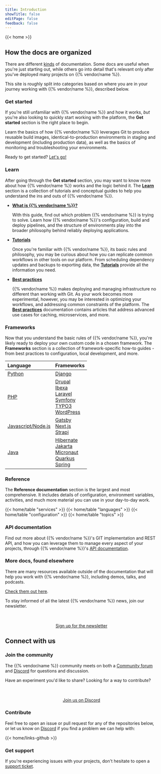 ```yaml
---
title: Introduction
showTitle: false
editPage: false
feedback: false
---
```


{{< home >}}

## How the docs are organized

There are different [kinds](https://documentation.divio.com/) of documentation.
Some docs are useful when you're just starting out,
while others go into detail that's relevant only after you've deployed many projects on {{% vendor/name %}}.

This site is roughly split into categories based on where you are in your journey working with {{% vendor/name %}}, described below.

### Get started

If you're still unfamiliar with {{% vendor/name %}} and how it works, _but_ you're also looking to quickly start working with the platform, the **Get started** section is the right place to begin.

Learn the basics of how {{% vendor/name %}} leverages Git to produce reusable build images, identical-to-production environments in staging and development (including production data), as well as the basics of monitoring and troubleshooting your environments.

Ready to get started? [Let's go!](/get-started/)

### Learn

After going through the **Get started** section, you may want to know more about how {{% vendor/name %}} works and the logic behind it. The **[Learn](/learn/_index.md)** section is a collection of tutorials and conceptual guides to help you understand the ins and outs of {{% vendor/name %}}.

- [**What is {{% vendor/name %}}?**](/learn/overview/_index.md)

    With this guide, find out which problem {{% vendor/name %}} is trying to solve.
    Learn how {{% vendor/name %}}'s configuration, build and deploy pipelines, and the structure of environments play into the broader philosophy behind reliably deploying applications.

- [**Tutorials**](/learn/tutorials/_index.md)

    Once you're familiar with {{% vendor/name %}}, its basic rules and philosophy, you may be curious about how you can replicate common workflows in other tools on our platform.
    From scheduling dependency updates and backups to exporting data, the [**Tutorials**](/learn/tutorials/_index.md) provide all the information you need.

- [**Best practices**](/learn/bestpractices/_index.md)

    {{% vendor/name %}} makes deploying and managing infrastructure no different than working with Git.
    As your work becomes more experimental, however, you may be interested in optimizing your workflows, and addressing common constraints of the platform.
    The [**Best practices**](/learn/bestpractices/_index.md) documentation contains articles that address advanced use cases for caching, microservices, and more.

### Frameworks

Now that you understand the basic rules of {{% vendor/name %}}, you're likely ready to deploy your own custom code in a chosen framework.
The **Frameworks** section is a collection of framework-specific how-to guides - from best practices to configuration, local development, and more.

| Language              | Frameworks |
| :----------------     | :------  |
| [Python](/languages/python/_index.md)                |   [Django](/guides/django/_index.md)  |
| [PHP](/languages/php/_index.md)                      |   [Drupal](/guides/drupal/_index.md)<br/>[Ibexa](/guides/ibexa/_index.md)<br/>[Laravel](/guides/laravel/_index.md)<br/>[Symfony](/guides/symfony/_index.md)<br/>[TYPO3](/guides/typo3/_index.md)<br/>[WordPress](/guides/wordpress/_index.md)   |
| [Javascript/Node.js](/languages/nodejs/_index.md)     |  [Gatsby](/guides/gatsby/_index.md)<br/>[Next.js](/guides/nextjs/_index.md)<br/>[Strapi](/guides/strapi/_index.md)  |
| [Java](/languages/java/_index.md)                  |  [Hibernate](/guides/hibernate/_index.md)<br/>[Jakarta](/guides/jakarta/_index.md)<br/>[Micronaut](/guides/micronaut/_index.md)<br/>[Quarkus](/guides/quarkus/_index.md)<br/>[Spring](/guides/spring/_index.md)  |

### Reference

The **Reference documentation** section is the largest and most comprehensive.
It includes details of configuration, environment variables, activities, and much more material you can use in your day-to-day work.

{{< home/table "services" >}}
{{< home/table "languages" >}}
{{< home/table "configuration" >}}
{{< home/table "topics" >}}

### API documentation

Find out more about {{% vendor/name %}}'s GIT implementation and REST API, and how you can leverage them to manage every aspect of your projects, through {{% vendor/name %}}'s [API documentation](https://api.platform.sh/docs/).

<!-- For now, most of these links are only relevant to Platform.sh -->
### More docs, found elsewhere

There are many resources available outside of the documentation that will help you work with {{% vendor/name %}}, including demos, talks, and podcasts.

[Check them out here](/learn/resources.md).

To stay informed of all the latest {{% vendor/name %}} news, join our newsletter.

<div style="margin-top: 3rem; text-align: center;">
    <a class="start-cta font-semibold text-sm xl:text-base px-4 py-2 bg-skye rounded text-white hover:bg-skye-dark focus:bg-skye-dark"
    href="https://platform.sh/preferences/" rel="noopener">Sign up for the newsletter</a>
</div>

## Connect with us

### Join the community

The {{% vendor/name %}} community meets on both a [Community forum](https://support.platform.sh/hc/en-us/community/topics) and [Discord](https://discord.gg/platformsh) for questions and discussion.

Have an experiment you'd like to share?
Looking for a way to contribute?

<div style="margin-top: 3rem; text-align: center;">
    <a class="start-cta font-semibold text-sm xl:text-base px-4 py-2 bg-skye rounded text-white hover:bg-skye-dark focus:bg-skye-dark"
    href="https://chat.platform.sh" rel="noopener">Join us on Discord</a>
</div>

### Contribute
Feel free to open an issue or pull request for any of the repositories below, or let us know on [Discord](https://discord.gg/platformsh) if you find a problem we can help with:

{{< home/links-github >}}

### Get support

If you're experiencing issues with your projects, don't hesitate to open a [support ticket](/learn/overview/get-support).

